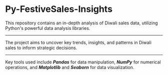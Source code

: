 # Py-FestiveSales-Insights
This repository contains an in-depth analysis of Diwali sales data, utilizing Python's powerful data analysis libraries.
<hr>
The project aims to uncover key trends, insights, and patterns in Diwali sales to inform strategic decisions.
<hr>
Key tools used include <b><i>Pandas</i></b> for data manipulation, <b><i>NumPy</i></b> for numerical operations, and <b><i>Matplotlib</b></i> and <b><i>Seaborn</i></b> for data visualization.
